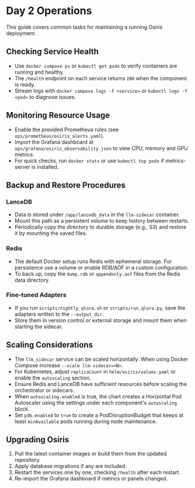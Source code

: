 # Day 2 Operations

This guide covers common tasks for maintaining a running Osiris deployment.

## Checking Service Health
- Use `docker compose ps` or `kubectl get pods` to verify containers are running and healthy.
- The `/health` endpoint on each service returns `200` when the component is ready.
- Stream logs with `docker compose logs -f <service>` or `kubectl logs -f <pod>` to diagnose issues.

## Monitoring Resource Usage
- Enable the provided Prometheus rules (see `ops/prometheus/osiris_alerts.yaml`).
- Import the Grafana dashboard at `ops/grafana/osiris_observability.json` to view CPU, memory and GPU metrics.
- For quick checks, run `docker stats` or use `kubectl top pods` if metrics-server is installed.

## Backup and Restore Procedures
### LanceDB
- Data is stored under `/app/lancedb_data` in the `llm-sidecar` container.
- Mount this path as a persistent volume to keep history between restarts.
- Periodically copy the directory to durable storage (e.g., S3) and restore it by mounting the saved files.

### Redis
- The default Docker setup runs Redis with ephemeral storage. For persistence use a volume or enable RDB/AOF in a custom configuration.
- To back up, copy the `dump.rdb` or `appendonly.aof` files from the Redis data directory.

### Fine‑tuned Adapters
- If you run `scripts/nightly_qlora.sh` or `scripts/run_qlora.py`, save the adapters written to the `--output_dir`.
- Store them in version control or external storage and mount them when starting the sidecar.

## Scaling Considerations
- The `llm_sidecar` service can be scaled horizontally. When using Docker Compose increase `--scale llm-sidecar=<N>`.
- For Kubernetes, adjust `replicaCount` in `helm/osiris/values.yaml` or enable the `autoscaling` section.
- Ensure Redis and LanceDB have sufficient resources before scaling the orchestrator or sidecars.
- When `autoscaling.enabled` is true, the chart creates a Horizontal Pod Autoscaler using the settings under each component's `autoscaling` block.
- Set `pdb.enabled` to `true` to create a PodDisruptionBudget that keeps at least `minAvailable` pods running during node maintenance.

## Upgrading Osiris
1. Pull the latest container images or build them from the updated repository.
2. Apply database migrations if any are included.
3. Restart the services one by one, checking `/health` after each restart.
4. Re-import the Grafana dashboard if metrics or panels changed.

